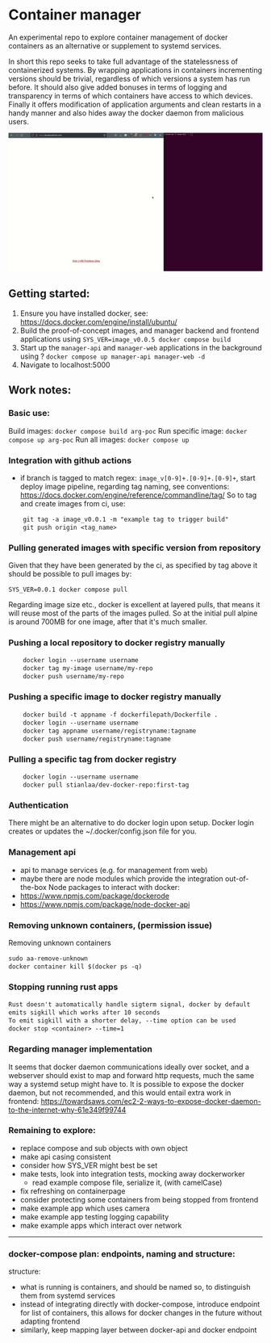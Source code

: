 # Container manager
An experimental repo to explore container management of docker containers as an alternative or supplement to systemd services.

In short this repo seeks to take full advantage of the statelessness of containerized systems. By wrapping applications in containers incrementing versions should be trivial, regardless of which versions a system has run before. It should also give added bonuses in terms of logging and transparency in terms of which containers have access to which devices. Finally it offers modification of application arguments and clean restarts in a handy manner and also hides away the docker daemon from malicious users.

![Usage example of container manager](/container_management.gif?raw=true "Starting container manager, creating and starting a container, and editing its arguments")

## Getting started:
1. Ensure you have installed docker, see: https://docs.docker.com/engine/install/ubuntu/
2. Build the proof-of-concept images, and manager backend and frontend applications using `SYS_VER=image_v0.0.5 docker compose build`
3. Start up the `manager-api` and `manager-web` applications in the background using ? `docker compose up manager-api manager-web -d`
4. Navigate to localhost:5000


## Work notes:

### Basic use:

Build images: `docker compose build arg-poc`
Run specific image: `docker compose up arg-poc`
Run all images: `docker compose up`

### Integration with github actions
- if branch is tagged to match regex: `image_v[0-9]+.[0-9]+.[0-9]+`, start deploy image pipeline, regarding tag naming, see conventions: https://docs.docker.com/engine/reference/commandline/tag/
So to tag and create images from ci, use:
```
    git tag -a image_v0.0.1 -m "example tag to trigger build"
    git push origin <tag_name>
```

### Pulling generated images with specific version from repository
Given that they have been generated by the ci, as specified by tag above it should be possible to pull images by:
```
SYS_VER=0.0.1 docker compose pull
```

Regarding image size etc., docker is excellent at layered pulls, that means it will reuse most of the parts of the images pulled. So at the initial pull alpine is around 700MB for one image, after that it's much smaller.

### Pushing a local repository to docker registry manually
```
    docker login --username username
    docker tag my-image username/my-repo
    docker push username/my-repo
```

### Pushing a specific image to docker registry manually
```
    docker build -t appname -f dockerfilepath/Dockerfile .
    docker login --username username
    docker tag appname username/registryname:tagname
    docker push username/registryname:tagname
```

### Pulling a specific tag from docker registry
``` 
    docker login --username username
    docker pull stianlaa/dev-docker-repo:first-tag
```

### Authentication
There might be an alternative to do docker login upon setup. Docker login creates or updates the ~/.docker/config.json file for you.

### Management api
- api to manage services (e.g. for management from web)
- maybe there are node modules which provide the integration out-of-the-box
Node packages to interact with docker:
- https://www.npmjs.com/package/dockerode
- https://www.npmjs.com/package/node-docker-api

### Removing unknown containers, (permission issue)
Removing unknown containers
```
sudo aa-remove-unknown
docker container kill $(docker ps -q)
```

### Stopping running rust apps
```
Rust doesn't automatically handle sigterm signal, docker by default emits sigkill which works after 10 seconds
To emit sigkill with a shorter delay, --time option can be used
docker stop <container> --time=1
```

### Regarding manager implementation
It seems that docker daemon communications ideally over socket, and a webserver should exist to map and forward http requests, much the same way a systemd setup might have to.
It is possible to expose the docker daemon, but not recommended, and this would entail extra work in frontend: https://towardsaws.com/ec2-2-ways-to-expose-docker-daemon-to-the-internet-why-61e349f99744

### Remaining to explore:
- replace compose and sub objects with own object
- make api casing consistent
- consider how SYS_VER might best be set
- make tests, look into integration tests, mocking away dockerworker
  - read example compose file, serialize it, (with camelCase)
- fix refreshing on containerpage
- consider protecting some containers from being stopped from frontend
- make example app which uses camera
- make example app testing logging capability
- make example apps which interact over network

---
### docker-compose plan: endpoints, naming and structure:
structure:
- what is running is containers, and should be named so, to distinguish them from systemd services
- instead of integrating directly with docker-compose, introduce endpoint for list of containers, this allows for docker changes in the future without adapting frontend
- similarly, keep mapping layer between docker-api and docker endpoint